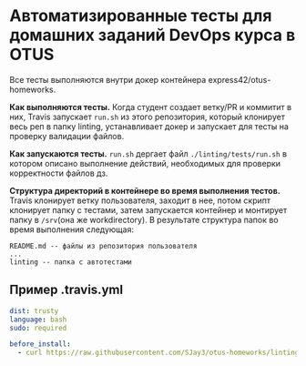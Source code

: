 # Автоматизированные тесты для домашних заданий DevOps курса в OTUS

Все тесты выполняются внутри докер контейнера express42/otus-homeworks.

**Как выполняются тесты.** Когда студент создает ветку/PR и коммитит в них, Travis запускает `run.sh` из этого репозитория, который клонирует весь реп в папку linting, устанавливает докер и запускает для тесты на проверку валидации файлов.

**Как запускаются тесты.** `run.sh` дергает файл `./linting/tests/run.sh` в котором описано выполнение действий, необходимых для проверки корректности файлов дз.

**Структура директорий в контейнере во время выполнения тестов.** Travis клонирует ветку пользователя, заходит в нее, потом скрипт клонирует папку с тестами, затем запускается контейнер и монтирует папку в `/srv`(она же workdirectory). В результате структура папок во время выполнения следующая:

```
README.md -- файлы из репозитория пользователя
... 
linting -- папка с автотестами
```


## Пример .travis.yml

```yaml
dist: trusty
language: bash
sudo: required

before_install:
  - curl https://raw.githubusercontent.com/SJay3/otus-homeworks/linting-tests/run.sh | bash
```

